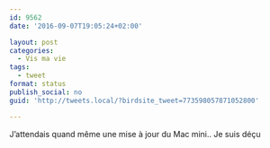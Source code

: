 ```yaml
---
id: 9562
date: '2016-09-07T19:05:24+02:00'

layout: post
categories:
  - Vis ma vie
tags:
  - tweet
format: status
publish_social: no
guid: 'http://tweets.local/?birdsite_tweet=773598057871052800'

---
```


J’attendais quand même une mise à jour du Mac mini.. Je suis déçu
